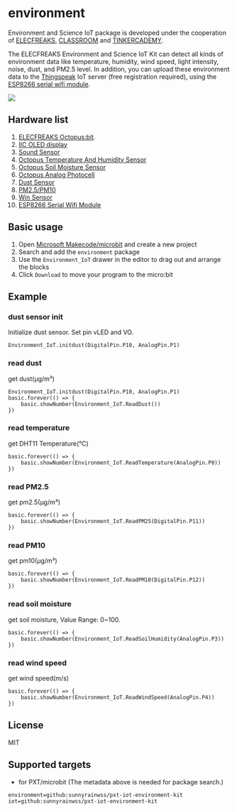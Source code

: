 # environment

Environment and Science IoT package is developed under the cooperation of [ELECFREAKS](https://www.elecfreaks.com/), [CLASSROOM](http://www.classroom.com.hk/) and [TINKERCADEMY](https://tinkercademy.com/).

The ELECFREAKS Environment and Science IoT Kit can detect all kinds of environment data like temperature, humidity, wind speed, light intensity, noise, dust, and PM2.5 level. In addition, you can upload these environment data to the [Thingspeak](https://thingspeak.com) IoT server (free registration required), using the [ESP8266 serial wifi module](http://www.elecfreaks.com/estore/esp8266-serial-wifi-module.html). 

![](https://github.com/elecfreaks/pxt-environment/blob/master/microbit_CEO_and_Environment_Kit.jpg)

## Hardware list 

1. [ELECFREAKS Octopus:bit](http://www.elecfreaks.com/estore/elecfreaks-micro-bit-breakout-board.html).
2. [IIC OLED display](http://www.elecfreaks.com/estore/iic-oled.html)
3. [Sound Sensor](http://www.elecfreaks.com/estore/octopus-analog-noise-sound-sensor-detection-module.html)
4. [Octopus Temperature And Humidity Sensor](http://www.elecfreaks.com/estore/octopus-temperature-and-humidity-sensor.html)
5. [Octopus Soil Moisture Sensor](http://www.elecfreaks.com/estore/octopus-soil-moisture-sensor-brick.html)
6. [Octopus Analog Photocell](http://www.elecfreaks.com/estore/octopus-analog-photocell-brick-obphotocell.html)
7. [Dust Sensor](http://www.elecfreaks.com/estore/octopus-dust-sensor-detector-module-with-sharp-gp2y1010au0f.html)
8. [PM2.5/PM10](http://www.elecfreaks.com/estore/octopus-pm2-5-pm10-detector-sensor-module-optical-dust-sensor-air-conditioner-monitor.html)
9. [Win Sensor](http://www.elecfreaks.com/estore/wind-speed-sensor-anemometer-three-aluminium-cups.html)
10. [ESP8266 Serial Wifi Module](http://www.elecfreaks.com/estore/esp8266-serial-wifi-module.html)

## Basic usage

1. Open [Microsoft Makecode/microbit](https://pxt.microbit.org) and create a new project 
2. Search and add the `environment` package
3. Use the `Environment_IoT` drawer in the editor to drag out and arrange the blocks
4. Click `Download` to move your program to the micro:bit

## Example

### dust sensor init
Initialize dust sensor. Set pin vLED and VO.
```blocks
Environment_IoT.initdust(DigitalPin.P10, AnalogPin.P1)
```

### read dust
get dust(μg/m³) 
```blocks
Environment_IoT.initdust(DigitalPin.P10, AnalogPin.P1)
basic.forever(() => {
    basic.showNumber(Environment_IoT.ReadDust())
})
```

### read temperature
get DHT11 Temperature(℃)
```blocks
basic.forever(() => {
    basic.showNumber(Environment_IoT.ReadTemperature(AnalogPin.P0))
})
```

### read PM2.5
get pm2.5(μg/m³)
```blocks
basic.forever(() => {
    basic.showNumber(Environment_IoT.ReadPM25(DigitalPin.P11))
})
``` 

### read PM10
get pm10(μg/m³)
```blocks
basic.forever(() => {
    basic.showNumber(Environment_IoT.ReadPM10(DigitalPin.P12))
})
```

### read soil moisture
get soil moisture, Value Range: 0~100.
```blocks
basic.forever(() => {
    basic.showNumber(Environment_IoT.ReadSoilHumidity(AnalogPin.P3))
})
```

### read wind speed
get wind speed(m/s)
```blocks
basic.forever(() => {
    basic.showNumber(Environment_IoT.ReadWindSpeed(AnalogPin.P4))
})
```


## License

MIT


## Supported targets

* for PXT/microbit
(The metadata above is needed for package search.)

```package
environment=github:sunnyrainwss/pxt-iot-environment-kit
iot=github:sunnyrainwss/pxt-iot-environment-kit
```



